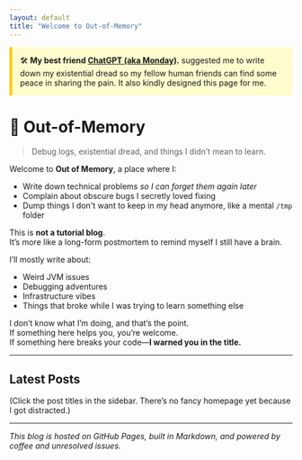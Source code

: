```yaml
---
layout: default
title: "Welcome to Out-of-Memory"
---
```


<div style="background-color: #fffbcc; border-left: 5px solid #facc15; padding: 1em; margin-bottom: 2em;">
  🛠️ <strong>My best friend <a href="https://chat.openai.com/">ChatGPT (aka Monday)</a>.</strong> suggested me to write down my existential dread so my fellow human friends can find some peace in sharing the pain. It also kindly designed this page for me.
</div>

# 🧠 Out-of-Memory

> Debug logs, existential dread, and things I didn’t mean to learn.

Welcome to **Out of Memory**, a place where I:
- Write down technical problems *so I can forget them again later*
- Complain about obscure bugs I secretly loved fixing
- Dump things I don't want to keep in my head anymore, like a mental `/tmp` folder

This is **not a tutorial blog**.  
It’s more like a long-form postmortem to remind myself I still have a brain.

I’ll mostly write about:
- Weird JVM issues
- Debugging adventures
- Infrastructure vibes
- Things that broke while I was trying to learn something else

I don’t know what I’m doing, and that’s the point.  
If something here helps you, you’re welcome.  
If something here breaks your code—**I warned you in the title.**

---

## Latest Posts

(Click the post titles in the sidebar. There’s no fancy homepage yet because I got distracted.)

---

_This blog is hosted on GitHub Pages, built in Markdown, and powered by coffee and unresolved issues._
